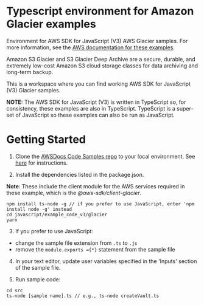 # Typescript environment for Amazon Glacier examples
Environment for AWS SDK for JavaScript (V3) AWS Glacier samples. For more information, see the 
[AWS documentation for these examples](https://docs.aws.amazon.com/sdk-for-javascript/v3/developer-guide/glacier-examples.html).

Amazon S3 Glacier and S3 Glacier Deep Archive are a secure, durable, and extremely low-cost Amazon S3 cloud storage classes for data archiving and long-term backup. 

This is a workspace where you can find working AWS SDK for JavaScript (V3) Glacier samples. 

**NOTE:** The AWS SDK for JavaScript (V3) is written in TypeScript so, for consistency, these examples are also in TypeScript. TypeScript is
a super-set of JavaScript so these examples can also be run as JavaScript.

# Getting Started

1. Clone the [AWSDocs Code Samples repo](https://github.com/awsdocs/aws-doc-sdk-examples) to your local environment. 
   See [here](https://docs.github.com/en/github/creating-cloning-and-archiving-repositories/cloning-a-repository) for 
   instructions.

2. Install the dependencies listed in the package.json.

**Note**: These include the client module for the AWS services required in these example, 
which is the *@aws-sdk/client-glacier*.
```
npm install ts-node -g // if you prefer to use JavaScript, enter 'npm install node -g' instead
cd javascript/example_code_v3/glacier
yarn
```
3. If you prefer to use JavaScript:
- change the sample file extension from ```.ts``` to ```.js```
- remove the ```module.exports ={*}``` statement from the sample file

4. In your text editor, update user variables specified in the 'Inputs' section of the sample file.

5. Run sample code:
```
cd src
ts-node [sample name].ts // e.g., ts-node createVault.ts
```
